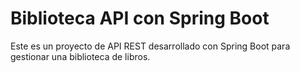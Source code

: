# Biblioteca API con Spring Boot

Este es un proyecto de API REST desarrollado con Spring Boot para gestionar una biblioteca de libros.



